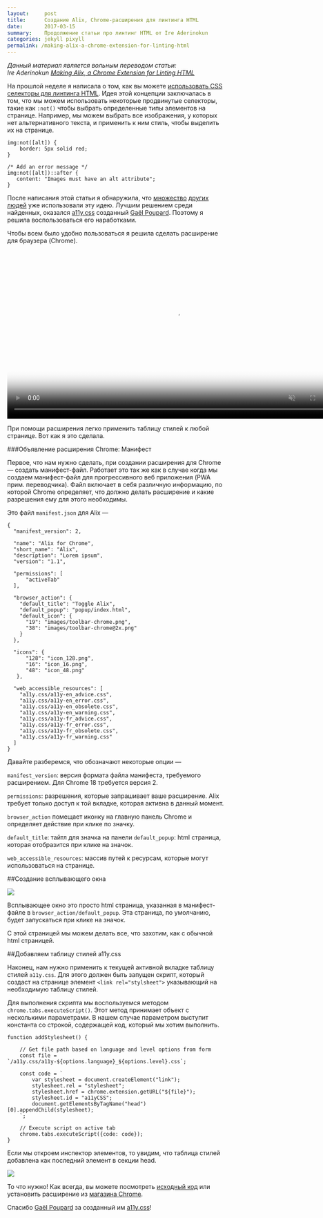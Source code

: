 ```yaml
---
layout:     post
title:      Создание Alix, Chrome-расширения для линтинга HTML
date:       2017-03-15
summary:    Продолжение статьи про линтинг HTML от Ire Aderinokun
categories: jekyll pixyll
permalink: /making-alix-a-chrome-extension-for-linting-html
---
```


<p><i>Данный материал является вольным переводом статьи: <br>Ire Aderinokun <a href="https://bitsofco.de/making-alix-a-chrome-extension-for-linting-html/">Making Alix, a Chrome Extension for Linting HTML</a></i></p>


На прошлой неделе я написала о том, как вы можете [использовать CSS селекторы для линтинга HTML](https://bitsofco.de/linting-html-using-css/). Идея этой концепции заключалась в том, что мы можем использовать некоторые продвинутые селекторы, такие как `:not()` чтобы выбрать определенные типы элементов на странице. Например, мы можем выбрать все изображения, у которых нет альтернативного текста, и применить к ним стиль, чтобы выделить их на странице. 

    img:not([alt]) {  
        border: 5px solid red;
    }
    
    /* Add an error message */
    img:not([alt])::after {  
       content: "Images must have an alt attribute";
    }

После написания этой статьи я обнаружила, что [множество](http://heydonworks.com/revenge_css_bookmarklet/) [других](http://disq.us/url?url=http://archive.oreilly.com/pub/a/network/2000/07/21/magazine/css_tool.html:q4ix0_OUH1ABT47phcu1age-5Tw&cuid=3490249) [людей](https://disq.us/url?url=https://mathiasbynens.be/notes/css-hidden-elements:icJwuKHh3fzutZrF7QzsaC0z6Zg&cuid=3490249) уже использовали эту идею. Лучшим решением среди найденных, оказался [a11y.css](http://ffoodd.github.io/a11y.css/) созданный [ Gaël Poupard](https://twitter.com/ffoodd_fr). Поэтому я решила воспользоваться его наработками.

Чтобы всем было удобно пользоваться я решила сделать расширение для браузера (Chrome).

<video autoplay="" loop="" muted="" playsinline="" poster="http://res.cloudinary.com/ireaderinokun/image/upload/v1488961489/demo-chrome_cuswu1.jpg" width="780">  
    <source type="video/webm" src="http://res.cloudinary.com/ireaderinokun/image/upload/v1488961489/demo-chrome_cuswu1.webm">
    <img src="http://res.cloudinary.com/ireaderinokun/image/upload/v1488961489/demo-chrome_cuswu1.jpg">
</video>

При помощи расширения легко применить таблицу стилей к любой странице. Вот как я это сделала.

###Объявление расширения Chrome: Манифест

Первое, что нам нужно сделать, при создании расширения для Chrome — создать манифест-файл. Работает это так же как в случае когда мы создаем манифест-файл для прогрессивного веб приложения (PWA прим. переводчика). Файл включает в себя различную информацию, по которой Chrome определяет, что должно делать расширение и какие разрешения ему для этого необходимы. 

Это файл `manifest.json` для Alix — 

    {
      "manifest_version": 2,
    
      "name": "Alix for Chrome",
      "short_name": "Alix",
      "description": "Lorem ipsum",
      "version": "1.1",
    
      "permissions": [
          "activeTab"
      ],
    
      "browser_action": {
        "default_title": "Toggle Alix",
        "default_popup": "popup/index.html",
        "default_icon": {
          "19": "images/toolbar-chrome.png",
          "38": "images/toolbar-chrome@2x.png"
        }
      },
    
      "icons": {
          "128": "icon_128.png",
          "16": "icon_16.png",
          "48": "icon_48.png"
       },
    
      "web_accessible_resources": [
        "a11y.css/a11y-en_advice.css",
        "a11y.css/a11y-en_error.css",
        "a11y.css/a11y-en_obsolete.css",
        "a11y.css/a11y-en_warning.css",
        "a11y.css/a11y-fr_advice.css",
        "a11y.css/a11y-fr_error.css",
        "a11y.css/a11y-fr_obsolete.css",
        "a11y.css/a11y-fr_warning.css"
      ]
    }

Давайте разберемся, что обозначают некоторые опции — 

`manifest_version`:   версия формата файла манифеста, требуемого расширением. Для Chrome 18 требуется версия 2.

`permissions`: разрешения, которые запрашивает ваше расширение. Alix требует только доступ к той вкладке, которая активна в данный момент.

`browser_action` помещает иконку на главную панель Chrome и определяет действие при клике по значку. 

`default_title`: тайтл для значка на панели
`default_popup`: html страница, которая отобразится при клике на значок.

`web_accessible_resources`:  массив путей к ресурсам, которые могут использоваться на странице.

##Создание всплывающего окна

![](https://bitsofco.de/content/images/2017/03/Screen-Shot-2017-03-08-at-09.32.02.png)

Всплывающее окно это просто html страница, указанная в манифест-файле в `browser_action/default_popup`. Эта страница, по умолчанию, будет запускаться при клике на значок. 

С этой страницей мы можем делать все, что захотим, как с обычной html страницей.

##Добавляем таблицу стилей a11y.css

Наконец, нам нужно применить к текущей активной вкладке таблицу стилей `a11y.css`. Для этого должен быть запущен скрипт, который создаст на странице элемент `<link rel="stylsheet">` указывающий на необходимую таблицу стилей.

Для выполнения скрипта мы воспользуемся методом `chrome.tabs.executeScript()`. ​Этот метод принимает объект с несколькими параметрами. В нашем случае параметром выступит константа со строкой, содержащей код, который мы хотим выполнить.

	function addStylesheet() {
	
	    // Get file path based on language and level options from form
	    const file = `/a11y.css/a11y-${options.language}_${options.level}.css`;
	
	    const code = `
	        var stylesheet = document.createElement("link");
	        stylesheet.rel = "stylesheet";
	        stylesheet.href = chrome.extension.getURL("${file}");
	        stylesheet.id = "a11yCSS";
	        document.getElementsByTagName("head")[0].appendChild(stylesheet);
	    `;
	
	    // Execute script on active tab
	    chrome.tabs.executeScript({code: code});
	}

Если мы откроем инспектор элементов, то увидим, что таблица стилей добавлена как последний элемент в секции head.

![](https://bitsofco.de/content/images/2017/03/Screen-Shot-2017-03-08-at-09.35.23.png)

То что нужно! Как всегда, вы можете посмотреть [исходный код](https://github.com/ireade/alix) или установить расширение из [магазина Chrome](https://chrome.google.com/webstore/detail/alix-for-chrome/aepmadgjacfjcneccddiccnkbpimobge). 

Спасибо [Gaël Poupard](https://twitter.com/ffoodd_fr) за созданный им [a11y.css](http://ffoodd.github.io/a11y.css/)!